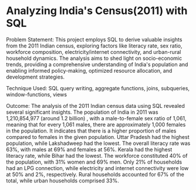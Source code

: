 # Analyzing India's Census(2011) with SQL

Problem Statement: This project employs SQL to derive valuable insights from the 2011 Indian census, exploring factors like literacy rate, sex ratio, workforce composition, electricity/internet connectivity, and urban-rural household dynamics. The analysis aims to shed light on socio-economic trends, providing a comprehensive understanding of India's population and enabling informed policy-making, optimized resource allocation, and development strategies.

Technique Used: SQL query writing, aggregate functions, joins, subqueries, window-functions, views

Outcome: The analysis of the 2011 Indian census data using SQL revealed several significant insights. The population of India in 2011 was 1,210,854,977 (around 1.2 billion) , with a male-to-female sex ratio of 1,061, meaning that for every 1,061 males, there are approximately 1,000 females in the population. It indicates that there is a higher proportion of males compared to females in the given population.
Uttar Pradesh had the highest population, while Lakshadweep had the lowest. 
The overall literacy rate was 63%, with males at 69% and females at 56%. Kerala had the highest literacy rate, while Bihar had the lowest. 
The workforce constituted 40% of the population, with 31% women and 69% men. Only 21% of households had an LPG connection, while electricity and internet connectivity were low at 50% and 2%, respectively. Rural households accounted for 67% of the total, while urban households comprised 33%.
